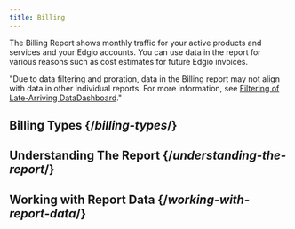 ```yaml
---
title: Billing
---
```


The Billing Report shows monthly traffic for your active products and services and your Edgio accounts. You can use data in the report for various reasons such as cost estimates for future Edgio invoices.

"<Callout type="info">Due to data filtering and proration, data in the Billing report may not align with data in other individual reports. For more information, see [Filtering of Late-Arriving DataDashboard](/delivery/reports/general_information#filtering-of-late-arriving-data).</Callout>"

## Billing Types  {/*billing-types*/}

## Understanding The Report  {/*understanding-the-report*/}

## Working with Report Data  {/*working-with-report-data*/}
